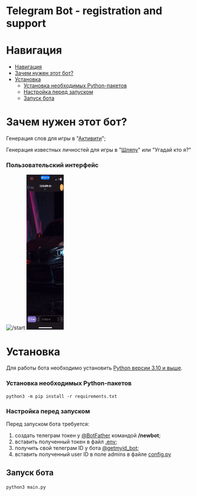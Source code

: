 # Telegram Bot - registration and support

# Навигация

- [Навигация](#навигация)
- [Зачем нужен этот бот?](#зачем-нужен-этот-бот)
- [Установка](#установка)
     - [Установка необходимых Python-пакетов](#установка-необходимых-python-пакетов)
     - [Настройка перед запуском](#настройка-перед-запуском)
     - [Запуск бота](#запуск-бота)

# Зачем нужен этот бот?

Генерация слов для игры в "[Активити](https://www.mosigra.ru/activity/rules/)";

Генерация известных личностей для игры в "[Шляпу](https://www.mosigra.ru/shlyapa/rules/)" или "Угадай кто я?"

### Пользовательский интерфейс

<img src="DOCS/селебс.gif" width="20%" height="420" alt="/start"/>
<img src="DOCS/активити.gif" width="20%" height="420" alt="admin_chat"/>

# Установка

Для работы бота необходимо установить [Python версии 3.10 и выше](https://www.python.org/downloads/).

### Установка необходимых Python-пакетов

    python3 -m pip install -r requirements.txt

### Настройка перед запуском

Перед запуском бота требуется:

1) создать телеграм токен у [@BotFather](https://t.me/BotFather) командой <b>/newbot</b>;
2) вставить полученный токен в файл [.env](.env);
3) получить свой телеграм ID у бота [@getmyid_bot](https://t.me/getmyid_bot);
4) вставить полученный user ID в поле admins в файле [config.py](lib/config.py)

## Запуск бота

    python3 main.py
